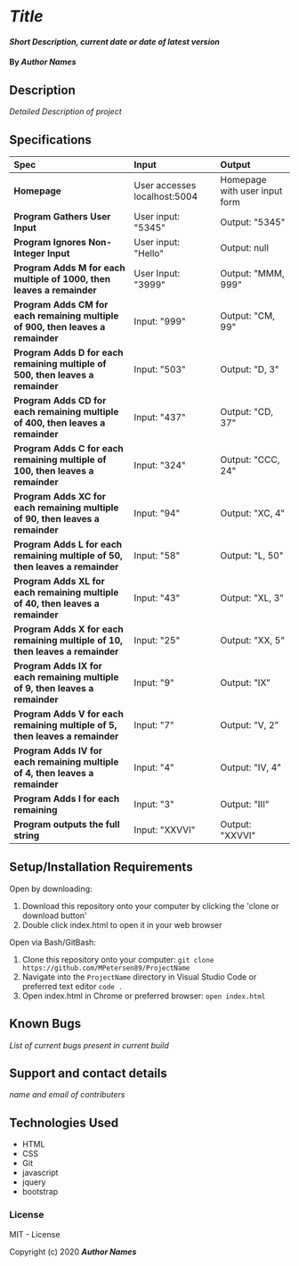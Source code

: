 # _Title_

#### _Short Description, current date or date of latest version_

#### By _**Author Names**_

## Description

_Detailed Description of project_

## Specifications

| Spec | Input | Output |
| :-------------     | :------------- | :------------- |
| **Homepage** | User accesses localhost:5004 | Homepage with user input form |
| **Program Gathers User Input** | User input: "5345" | Output: "5345" |
| **Program Ignores Non-Integer Input** | User input: "Hello" | Output: null |
| **Program Adds M for each multiple of 1000, then leaves a remainder**| User Input: "3999" | Output: "MMM, 999" |
| **Program Adds CM for each remaining multiple of 900, then leaves a remainder**| Input: "999" | Output: "CM, 99" |
| **Program Adds D for each remaining multiple of 500, then leaves a remainder**| Input: "503" | Output: "D, 3" |
| **Program Adds CD for each remaining multiple of 400, then leaves a remainder**| Input: "437" | Output: "CD, 37" |
| **Program Adds C for each remaining multiple of 100, then leaves a remainder**| Input: "324" | Output: "CCC, 24" |
| **Program Adds XC for each remaining multiple of 90, then leaves a remainder**| Input: "94" | Output: "XC, 4" |
| **Program Adds L for each remaining multiple of 50, then leaves a remainder**| Input: "58" | Output: "L, 50" |
| **Program Adds XL for each remaining multiple of 40, then leaves a remainder**| Input: "43" | Output: "XL, 3" |
| **Program Adds X for each remaining multiple of 10, then leaves a remainder**| Input: "25" | Output: "XX, 5" |
| **Program Adds IX for each remaining multiple of 9, then leaves a remainder**| Input: "9" | Output: "IX" |
| **Program Adds V for each remaining multiple of 5, then leaves a remainder**| Input: "7" | Output: "V, 2" |
| **Program Adds IV for each remaining multiple of 4, then leaves a remainder**| Input: "4" | Output: "IV, 4" |
| **Program Adds I for each remaining**| Input: "3" | Output: "III" |
| **Program outputs the full string**| Input: "XXVVI" | Output: "XXVVI" |

## Setup/Installation Requirements

Open by downloading:
1. Download this repository onto your computer by clicking the 'clone or download button'
2. Double click index.html to open it in your web browser

Open via Bash/GitBash:
1. Clone this repository onto your computer:
`git clone https://github.com/MPetersen89/ProjectName`
2. Navigate into the `ProjectName` directory in Visual Studio Code or preferred text editor
`code .`
3. Open index.html in Chrome or preferred browser:
`open index.html`



## Known Bugs

_List of current bugs present in current build_

## Support and contact details

_name and email of contributers_

## Technologies Used

* HTML
* CSS
* Git
* javascript
* jquery
* bootstrap

### License

MIT - License

Copyright (c) 2020 **_Author Names_**